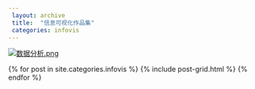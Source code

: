 ```yaml
---
 layout: archive
 title:  "信息可视化作品集"
 categories: infovis
---
```


<a href="https://public.tableau.com/shared/NDR4SFPRR?:display_count=yes" target="_blank">![数据分析.png](https://i.loli.net/2018/01/07/5a51dae1bd0a2.png)</a>

<div class="tiles">
{% for post in site.categories.infovis %}
	{% include post-grid.html %}
{% endfor %}
</div><!-- /.tiles 把所有categories 有 infovis 的列出来---->